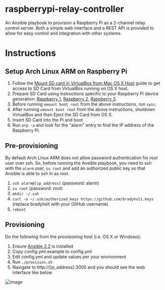 # raspberrypi-relay-controller

An Ansible playbook to provision a Raspberry Pi as a 2-channel relay control server.  Both a simple web interface and a REST API is provided to allow for easy control and integration with other systems. 

# Instructions

## Setup Arch Linux ARM on Raspberry Pi

1. Follow the [Mount SD card in VirtualBox from Mac OS X Host](http://www.geekytidbits.com/mount-sd-card-virtualbox-from-mac-osx/) guide to get access to SD Card from VirtualBox running on OS X host.
2. Prepare SD Card using instructions specific to your Raspberry Pi device generation: [Raspberry 1](https://archlinuxarm.org/platforms/armv6/raspberry-pi), [Raspberry 2](https://archlinuxarm.org/platforms/armv7/broadcom/raspberry-pi-2), [Raspberry 3](https://archlinuxarm.org/platforms/armv8/broadcom/raspberry-pi-3).
3. Before running `umount boot root` from the above instructions, run `sync`.
4. After running  `umount boot root` from the above instructions, shutdown VirtualBox and then Eject the SD Card from OS X.
5. Insert SD Card into the Pi and boot
6. Run `arp -a` and look for the "alarm" entry to find the IP address of the Raspberry Pi.
 
## Pre-provisioning

By default Arch Linux ARM does not allow password authentication for root user over ssh.  So, before running the Ansible playbook, you need to ssh with the `alarm` user, `su root` and add an authorized public key so that Ansible is able to ssh in as root. 

1. `ssh alarm@[ip_address]` (password: alarm)
2. `su root` (password: root)
3. `mkdir ~/.ssh`
4. `curl -o ~/.ssh/authorized_keys https://github.com/bradyholt.keys` (replace bradyholt with your GitHub username)
5. `reboot`

## Provisioning

Do the following from the provisioning host (i.e. OS X or Windows):

1. Ensure [Ansible 2.2](http://docs.ansible.com/ansible/intro_installation.html#latest-releases-on-mac-osx) is installed
2. Copy config.yml.example to config.yml
3. Edit config.yml and update values per your environment
4. Run `./provision.sh`
5. Navigate to http://[ip_address]:3000 and you should see the web interface like below

![image](https://cloud.githubusercontent.com/assets/759811/21414129/6ffc9bda-c7c2-11e6-9732-1c49930e84ef.png)
